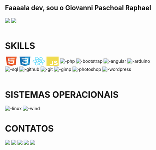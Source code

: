 ## Faaaala dev,  sou o Giovanni Paschoal Raphael 

<div>
  
  <img  align="center"  height="190em" src="https://github-readme-stats.vercel.app/api?username=giovannipaschoalraphael&show_icons=true&theme=great-gatsby&include_all_commits=true&count_private=true"/>

<img align="center" height="190em" src="https://github-readme-stats.vercel.app/api/top-langs/?username=giovannipaschoalraphael&layout=compact&langs_count=16&theme=great-gatsby"/>

</div>


<div style="display: inline_block"><br>
<h1>SKILLS</h1>
  
  <img align="center" alt="-HTML" height="30" width="40" src="https://raw.githubusercontent.com/devicons/devicon/master/icons/html5/html5-original.svg">
  <img align="center" alt="-CSS" height="30" width="40" src="https://raw.githubusercontent.com/devicons/devicon/master/icons/css3/css3-original.svg">
  <img align="center" alt="-React" height="30" width="40" src="https://raw.githubusercontent.com/devicons/devicon/master/icons/react/react-original.svg">
  <img align="center" alt="-Js" height="30" width="40" src="https://raw.githubusercontent.com/devicons/devicon/master/icons/javascript/javascript-plain.svg">
  <img align="center" alt="-php" height="50" width="50"src="https://cdn.jsdelivr.net/gh/devicons/devicon/icons/php/php-original.svg">
  <img align="center" alt="-bootstrap" height="40" width="40"src="https://cdn.jsdelivr.net/gh/devicons/devicon/icons/bootstrap/bootstrap-plain-wordmark.svg" />
  <img align="center" alt="-angular" height="40" width="40"src="https://cdn.jsdelivr.net/gh/devicons/devicon/icons/angularjs/angularjs-original.svg" />
  <img align="center" alt="-arduino" height="40" width="40"src="https://cdn.jsdelivr.net/gh/devicons/devicon/icons/arduino/arduino-original-wordmark.svg" />
  <img align="center" alt="-sql" height="60" width="60"src="https://cdn.jsdelivr.net/gh/devicons/devicon/icons/mysql/mysql-original-wordmark.svg" />
  <img  align="center" alt="-github" height="60" width="60"src="https://cdn.jsdelivr.net/gh/devicons/devicon/icons/github/github-original.svg" />
  <img  align="center" alt="-git" height="60" width="60"src="https://cdn.jsdelivr.net/gh/devicons/devicon/icons/git/git-plain-wordmark.svg" />
  <img  align="center" alt="-gimp" height="60" width="60"src="https://cdn.jsdelivr.net/gh/devicons/devicon/icons/gimp/gimp-original-wordmark.svg" />
  <img  align="center" alt="-photoshop" height="60" width="60"src="https://cdn.jsdelivr.net/gh/devicons/devicon/icons/photoshop/photoshop-plain.svg" />
  <img  align="center" alt="-wordpress" height="60" width="60"src="https://cdn.jsdelivr.net/gh/devicons/devicon/icons/wordpress/wordpress-original.svg" />

  
</div>

<div style="display: inline_block"><br>
<h1>SISTEMAS OPERACIONAIS </h1>
  
  <img align="center" alt="-linux" height="60" width="60" src="https://cdn.jsdelivr.net/gh/devicons/devicon/icons/linux/linux-original.svg" />
  <img align="center" alt="-wind" height="50" width="60" src="https://cdn.jsdelivr.net/gh/devicons/devicon/icons/windows8/windows8-original.svg" />
 

</div>
  
  ##
 
<div> 
<H1>CONTATOS</H1>
  
  <a href="https://www.instagram.com/_giovanniraphael/" target="_blank"><img src="https://img.shields.io/badge/-Instagram-%23E4405F?style=for-the-badge&logo=instagram&logoColor=white" target="_blank"></a> <a href = "mailto:giovanni_paschoal@outlook.com"><img src="https://img.shields.io/badge/Microsoft_Outlook-0078D4?style=for-the-badge&logo=microsoft-outlook&logoColor=whi"></a> <a href = "mailto:giovanniraphael1997@gmail.com
"><img src="https://img.shields.io/badge/-Gmail-%23333?style=for-the-badge&logo=gmail&logoColor=white" target="_blank"></a> <a href="https://www.linkedin.com/in/giovanni-paschoal-raphael-29919912a/" target="_blank"><img src="https://img.shields.io/badge/-LinkedIn-%230077B5?style=for-the-badge&logo=linkedin&logoColor=white" target="_blank"></a> <a href="https://wa.me/5518996606772?text=Ol%C3%A1+vi+seu+contato+no+perfil++do+Github+e+gostaria+de+falar+com+voc%C3%AA" target="_blank"><img src="https://img.shields.io/badge/WhatsApp-25D366?style=for-the-badge&logo=whatsapp&logoColor=white" target="_blank"></a>
 
  
</div>

 
 



